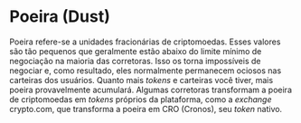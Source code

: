 # Poeira (Dust)

Poeira refere-se a unidades fracionárias de criptomoedas. Esses valores são tão pequenos que geralmente estão abaixo do limite mínimo de negociação na maioria das corretoras. Isso os torna impossíveis de negociar e, como resultado, eles normalmente permanecem ociosos nas carteiras dos usuários. Quanto mais _tokens_ e carteiras você tiver, mais poeira provavelmente acumulará. Algumas corretoras transformam a poeira de criptomoedas em _tokens_ próprios da plataforma, como a _exchange_ crypto.com, que transforma a poeira em CRO (Cronos), seu _token_ nativo.
